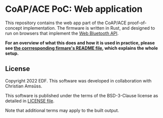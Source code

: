 CoAP/ACE PoC: Web application
=============================

This repository contains the web app part of the CoAP/ACE proof-of-concept implementation.
The firmware is written in Rust,
and designed to run on browsers that implement the [Web Bluetooth API].

[Web Bluetooth API]: https://webbluetoothcg.github.io/web-bluetooth/

**For an overview of what this does
and how it is used in practice, please see
[the corrresponding firmare's README file],
which explains the whole setup.**

[the corrresponding firmare's README file]: https://gitlab.com/oscore/coap-ace-poc-firmware/-/blob/main/README.md

License
-------

Copyright 2022 EDF. This software was developed in collaboration with Christian Amsüss.

This software is published under the terms of the BSD-3-Clause license
as detailed in [LICENSE file](LICENSE.md).

Note that additional terms may apply to the built output.
